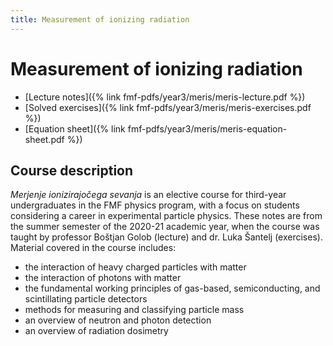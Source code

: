 ```yaml
---
title: Measurement of ionizing radiation
---
```

# Measurement of ionizing radiation

- [Lecture notes]({% link fmf-pdfs/year3/meris/meris-lecture.pdf %})
- [Solved exercises]({% link fmf-pdfs/year3/meris/meris-exercises.pdf %})
- [Equation sheet]({% link fmf-pdfs/year3/meris/meris-equation-sheet.pdf %})

## Course description
*Merjenje ionizirajočega sevanja* is an elective course for third-year undergraduates in the FMF physics program, with a focus on students considering a career in experimental particle physics. These notes are from the summer semester of the 2020-21 academic year, when the course was taught by professor Boštjan Golob (lecture) and dr. Luka Šantelj (exercises). Material covered in the course includes:
- the interaction of heavy charged particles with matter
- the interaction of photons with matter
- the fundamental working principles of gas-based, semiconducting, and scintillating particle detectors 
- methods for measuring and classifying particle mass
- an overview of neutron and photon detection
- an overview of radiation dosimetry
